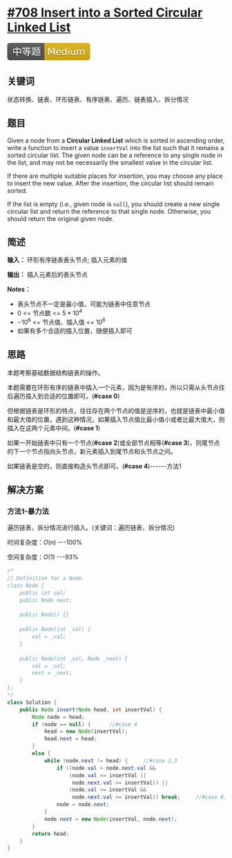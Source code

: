 # [#708 Insert into a Sorted Circular Linked List](https://leetcode.com/problems/insert-into-a-sorted-circular-linked-list/)

![Medium](/figures/Medium.svg)

## 关键词

状态转换、链表、环形链表、有序链表、遍历、链表插入、拆分情况

## 题目

Given a node from a **Circular Linked List** which is sorted in ascending order, write a function to insert a value `insertVal` into the list such that it remains a sorted circular list. The given node can be a reference to any single node in the list, and may not be necessarily the smallest value in the circular list.

If there are multiple suitable places for insertion, you may choose any place to insert the new value. After the insertion, the circular list should remain sorted.

If the list is empty (i.e., given node is `null`), you should create a new single circular list and return the reference to that single node. Otherwise, you should return the original given node.

## 简述

**输入：** 环形有序链表表头节点; 插入元素的值

**输出：** 插入元素后的表头节点

**Notes：**

+ 表头节点不一定是最小值，可能为链表中任意节点
+ 0 <= 节点数 <= $5 * 10^4$
+ $-10^6$ <= 节点值、插入值 <= $10^6$
+ 如果有多个合适的插入位置，随便插入即可

## 思路

本题考察基础数据结构链表的操作。

本题需要在环形有序的链表中插入一个元素，因为是有序的，所以只需从头节点往后遍历插入到合适的位置即可。(**#case 0**)

但根据链表是环形的特点，往往存在两个节点的值是逆序的，也就是链表中最小值和最大值的位置，遇到这种情况，如果插入节点值比最小值小或者比最大值大，则插入在这两个元素中间。(**#case 1**)

如果一开始链表中只有一个节点(**#case 2**)或全部节点相等(**#case 3**)，则尾节点的下一个节点指向头节点，新元素插入到尾节点和头节点之间。

如果链表是空的，则直接构造头节点即可。(**#case 4**)------方法1

## 解决方案

### 方法1-暴力法

遍历链表，拆分情况进行插入。(关键词：遍历链表、拆分情况)

时间复杂度：$O(n)$ ---100%

空间复杂度：$O(1)$ ---93%

``` java
/*
// Definition for a Node.
class Node {
    public int val;
    public Node next;

    public Node() {}

    public Node(int _val) {
        val = _val;
    }

    public Node(int _val, Node _next) {
        val = _val;
        next = _next;
    }
};
*/
class Solution {
    public Node insert(Node head, int insertVal) {
        Node node = head;
        if (node == null) {      //#case 4
            head = new Node(insertVal);
            head.next = head;
        }
        else {
            while (node.next != head) {     //#case 2,3
                if ((node.val > node.next.val &&
                    (node.val <= insertVal ||
                     node.next.val >= insertVal)) ||
                    (node.val <= insertVal &&
                     node.next.val >= insertVal)) break;     //#case 0,1
                node = node.next;
            }
            node.next = new Node(insertVal, node.next);
        }
        return head;
    }
}
```
